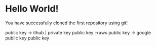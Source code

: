 # Hello World!
You have successfully cloned the first repository using git!


public key    -> ithub |   private key
public key   ->aws
public key  -> google
public key 
public key 